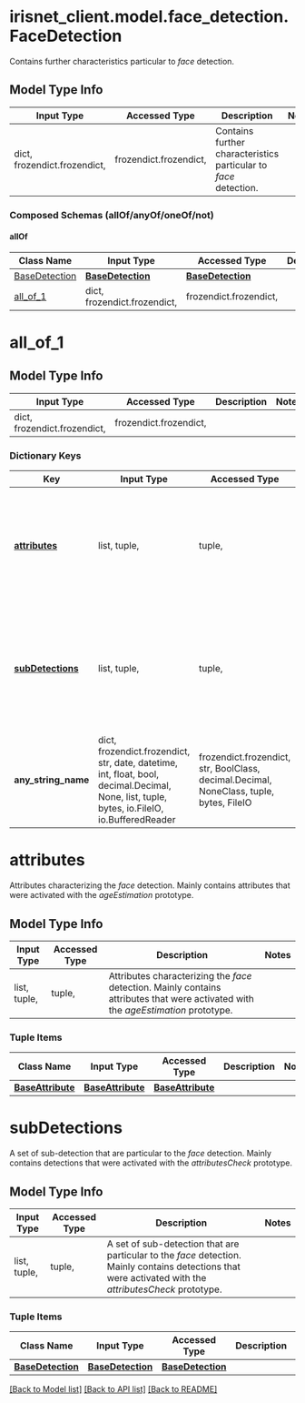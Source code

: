 # irisnet_client.model.face_detection.FaceDetection

Contains further characteristics particular to _face_ detection.

## Model Type Info
Input Type | Accessed Type | Description | Notes
------------ | ------------- | ------------- | -------------
dict, frozendict.frozendict,  | frozendict.frozendict,  | Contains further characteristics particular to _face_ detection. | 

### Composed Schemas (allOf/anyOf/oneOf/not)
#### allOf
Class Name | Input Type | Accessed Type | Description | Notes
------------- | ------------- | ------------- | ------------- | -------------
[BaseDetection](BaseDetection.md) | [**BaseDetection**](BaseDetection.md) | [**BaseDetection**](BaseDetection.md) |  | 
[all_of_1](#all_of_1) | dict, frozendict.frozendict,  | frozendict.frozendict,  |  | 

# all_of_1

## Model Type Info
Input Type | Accessed Type | Description | Notes
------------ | ------------- | ------------- | -------------
dict, frozendict.frozendict,  | frozendict.frozendict,  |  | 

### Dictionary Keys
Key | Input Type | Accessed Type | Description | Notes
------------ | ------------- | ------------- | ------------- | -------------
**[attributes](#attributes)** | list, tuple,  | tuple,  | Attributes characterizing the _face_ detection. Mainly contains attributes that were activated with the _ageEstimation_ prototype. | [optional] 
**[subDetections](#subDetections)** | list, tuple,  | tuple,  | A set of sub-detection that are particular to the _face_ detection. Mainly contains detections that were activated with the _attributesCheck_ prototype. | [optional] 
**any_string_name** | dict, frozendict.frozendict, str, date, datetime, int, float, bool, decimal.Decimal, None, list, tuple, bytes, io.FileIO, io.BufferedReader | frozendict.frozendict, str, BoolClass, decimal.Decimal, NoneClass, tuple, bytes, FileIO | any string name can be used but the value must be the correct type | [optional]

# attributes

Attributes characterizing the _face_ detection. Mainly contains attributes that were activated with the _ageEstimation_ prototype.

## Model Type Info
Input Type | Accessed Type | Description | Notes
------------ | ------------- | ------------- | -------------
list, tuple,  | tuple,  | Attributes characterizing the _face_ detection. Mainly contains attributes that were activated with the _ageEstimation_ prototype. | 

### Tuple Items
Class Name | Input Type | Accessed Type | Description | Notes
------------- | ------------- | ------------- | ------------- | -------------
[**BaseAttribute**](BaseAttribute.md) | [**BaseAttribute**](BaseAttribute.md) | [**BaseAttribute**](BaseAttribute.md) |  | 

# subDetections

A set of sub-detection that are particular to the _face_ detection. Mainly contains detections that were activated with the _attributesCheck_ prototype.

## Model Type Info
Input Type | Accessed Type | Description | Notes
------------ | ------------- | ------------- | -------------
list, tuple,  | tuple,  | A set of sub-detection that are particular to the _face_ detection. Mainly contains detections that were activated with the _attributesCheck_ prototype. | 

### Tuple Items
Class Name | Input Type | Accessed Type | Description | Notes
------------- | ------------- | ------------- | ------------- | -------------
[**BaseDetection**](BaseDetection.md) | [**BaseDetection**](BaseDetection.md) | [**BaseDetection**](BaseDetection.md) |  | 

[[Back to Model list]](../../README.md#documentation-for-models) [[Back to API list]](../../README.md#documentation-for-api-endpoints) [[Back to README]](../../README.md)

